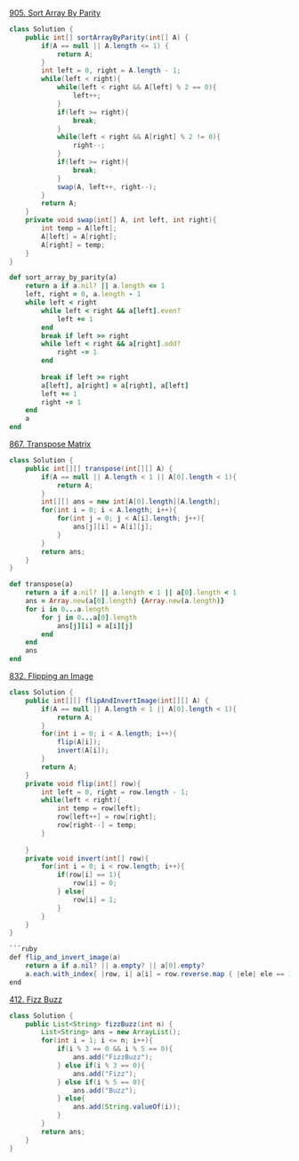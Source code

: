 [905. Sort Array By Parity](https://leetcode.com/problems/sort-array-by-parity/)
```java
class Solution {
    public int[] sortArrayByParity(int[] A) {
        if(A == null || A.length <= 1) {
            return A;
        }
        int left = 0, right = A.length - 1;
        while(left < right){
            while(left < right && A[left] % 2 == 0){
                left++;
            }
            if(left >= right){
                break;
            }
            while(left < right && A[right] % 2 != 0){
                right--;
            }
            if(left >= right){
                break;
            }
            swap(A, left++, right--);
        }
        return A;
    }
    private void swap(int[] A, int left, int right){
        int temp = A[left];
        A[left] = A[right];
        A[right] = temp;
    }
}
```
```ruby
def sort_array_by_parity(a)
    return a if a.nil? || a.length <= 1
    left, right = 0, a.length - 1
    while left < right
        while left < right && a[left].even?
            left += 1 
        end 
        break if left >= right
        while left < right && a[right].odd?
            right -= 1 
        end
    
        break if left >= right
        a[left], a[right] = a[right], a[left]
        left += 1
        right -= 1
    end
    a
end
```

[867. Transpose Matrix](https://leetcode.com/problems/transpose-matrix/)
```java
class Solution {
    public int[][] transpose(int[][] A) {
        if(A == null || A.length < 1 || A[0].length < 1){
            return A;
        }
        int[][] ans = new int[A[0].length][A.length];
        for(int i = 0; i < A.length; i++){
            for(int j = 0; j < A[i].length; j++){
                ans[j][i] = A[i][j];
            }
        }
        return ans;
    }
}
```

```ruby
def transpose(a)
    return a if a.nil? || a.length < 1 || a[0].length < 1
    ans = Array.new(a[0].length) {Array.new(a.length)}
    for i in 0...a.length
        for j in 0...a[0].length
            ans[j][i] = a[i][j]
        end
    end
    ans
end
```

[832. Flipping an Image](https://leetcode.com/problems/flipping-an-image/)
```java
class Solution {
    public int[][] flipAndInvertImage(int[][] A) {
        if(A == null || A.length < 1 || A[0].length < 1){
            return A;
        }
        for(int i = 0; i < A.length; i++){
            flip(A[i]);
            invert(A[i]);
        }
        return A;
    }
    private void flip(int[] row){
        int left = 0, right = row.length - 1;
        while(left < right){
            int temp = row[left];
            row[left++] = row[right];
            row[right--] = temp;
        }
        
    }
    private void invert(int[] row){
        for(int i = 0; i < row.length; i++){
            if(row[i] == 1){
                row[i] = 0;
            } else{
                row[i] = 1;
            }
        }
    }
}

```ruby
def flip_and_invert_image(a)
    return a if a.nil? || a.empty? || a[0].empty?
    a.each.with_index{ |row, i| a[i] = row.reverse.map { |ele| ele == 1 ? 0:1 }}
end
```

[412. Fizz Buzz](https://leetcode.com/problems/fizz-buzz/)
```java
class Solution {
    public List<String> fizzBuzz(int n) {
        List<String> ans = new ArrayList();
        for(int i = 1; i <= n; i++){
            if(i % 3 == 0 && i % 5 == 0){
                ans.add("FizzBuzz");
            } else if(i % 3 == 0){
                ans.add("Fizz");
            } else if(i % 5 == 0){
                ans.add("Buzz");
            } else{
                ans.add(String.valueOf(i));
            }
        }
        return ans;
    }
}
```